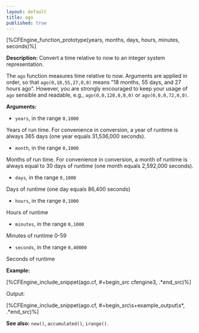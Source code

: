 ```yaml
---
layout: default
title: ago
published: true
---
```


[%CFEngine_function_prototype(years, months, days, hours, minutes, seconds)%]

**Description:** Convert a time relative to now to an integer system representation.

The `ago` function measures time relative to now. Arguments are applied
in order, so that `ago(0,18,55,27,0,0)` means "18 months, 55 days, and 27
hours ago". However, you are strongly encouraged to keep your usage of
`ago` sensible and readable, e.g., `ago(0,0,120,0,0,0)` or
`ago(0,0,0,72,0,0)`.

**Arguments:**

* `years`, in the range `0,1000`

Years of run time. For convenience in conversion, a year of runtime is
always 365 days (one year equals 31,536,000 seconds).

* `month`, in the range `0,1000`

Months of run time. For convenience in conversion, a month of runtime is
always equal to 30 days of runtime (one month equals 2,592,000 seconds).

* `days`, in the range `0,1000`

Days of runtime (one day equals 86,400 seconds)

* `hours`, in the range `0,1000`

Hours of runtime

* `minutes`, in the range `0,1000`

Minutes of runtime 0-59

* `seconds`, in the range `0,40000`

Seconds of runtime

**Example:**

[%CFEngine_include_snippet(ago.cf, #\+begin_src cfengine3, .*end_src)%]

Output:

[%CFEngine_include_snippet(ago.cf, #\+begin_src\s+example_output\s*, .*end_src)%]

**See also:** `now()`, `accumulated()`, `irange()`.
